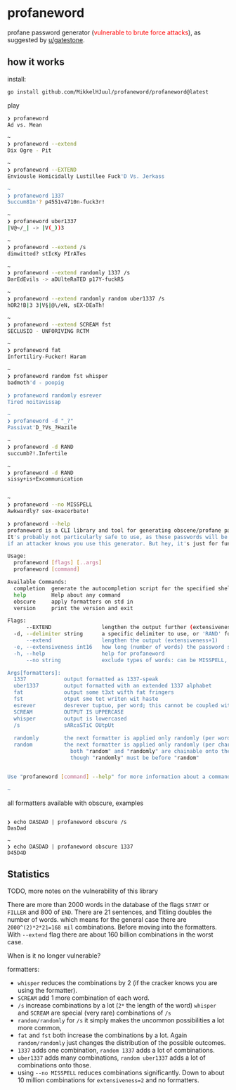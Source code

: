 # profaneword
profane password generator (<span style="color:red">vulnerable to brute force attacks</span>), as suggested by [u/gatestone](https://www.reddit.com/r/golang/comments/r5hn12/comment/hmnyk9k/?utm_source=share&utm_medium=web2x&context=3).
## how it works

install:

```bash
go install github.com/MikkelHJuul/profaneword/profaneword@latest
```
play
```bash 
❯ profaneword
Ad vs. Mean

~ 
❯ profaneword --extend
Dix Ogre - Pit

~ 
❯ profaneword --EXTEND
Enviousle Homicidally Lustillee Fuck'D Vs. Jerkass

~ 
❯ profaneword 1337
5uccum81n'? p4551v4710n-fuck3r!

~ 
❯ profaneword uber1337
|V@~/_| -> |V(_))3

~ 
❯ profaneword --extend /s
dimwitted? stIcKy PIrATes

~ 
❯ profaneword --extend randomly 1337 /s
DarEdEvils -> aDUlteRaTED p17Y-fuckR5

~ 
❯ profaneword --extend randomly random uber1337 /s
hOR2!B|3 3|V§|@\/eN, sEX-DEaTh!

~ 
❯ profaneword --extend SCREAM fst
SECLUSIO - UNFORIVING RCTM

~ 
❯ profaneword fat
Infertiliry-Fucker! Haram

~ 
❯ profaneword random fst whisper
badmoth'd - poopig

❯ profaneword randomly esrever
Tired noitavissap

~
❯ profaneword -d "_?"
Passivat'D_?Vs_?Hazile

~ 
❯ profaneword -d RAND
succumb?!.Infertile

~ 
❯ profaneword -d RAND
sissy+is+Excommunication


~ 
❯ profaneword --no MISSPELL
Awkwardly? sex-exacerbate!

❯ profaneword --help
profaneword is a CLI library and tool for generating obscene/profane passwords. 
It's probably not particularly safe to use, as these passwords will be easy to brute force; 
if an attacker knows you use this generator. But hey, it's just for fun.

Usage:
  profaneword [flags] [..args]
  profaneword [command]

Available Commands:
  completion  generate the autocompletion script for the specified shell
  help        Help about any command
  obscure     apply formatters on std in
  version     print the version and exit

Flags:
      --EXTEND                lengthen the output further (extensiveness+3)
  -d, --delimiter string      a specific delimiter to use, or 'RAND' for a randomly chosen one from: '.-/_:$%^+=!@'`,|<>"~\?*&' (default " ")
      --extend                lengthen the output (extensiveness+1)
  -e, --extensiveness int16   how long (number of words) the password should be. Default is 2 (default 2)
  -h, --help                  help for profaneword
      --no string             exclude types of words: can be MISSPELL, POSITIVE or a '|' separated text of those

Args[formatters]:
  1337            output formatted as 1337-speak
  uber1337        output formatted with an extended 1337 alphabet
  fat             output some t3xt wifth fat fringers
  fst             otput sme tet writen wit haste
  esrever         desrever tuptuo, per word; this cannot be coupled with 'random', functionality of 'random' will be ignored
  SCREAM          OUTPUT IS UPPERCASE
  whisper         output is lowercased
  /s              sARcaSTiC OUtpUt
	
  randomly        the next formatter is applied only randomly (per word basis) threshold is 50:50
  random          the next formatter is applied only randomly (per character basis) threshold is 50:50
                    both "random" and "randomly" are chainable onto themselves, 
                    though "randomly" must be before "random"


Use "profaneword [command] --help" for more information about a command.

~ 
```

all formatters available with obscure, examples
```

❯ echo DASDAD | profaneword obscure /s 
DasDad

~ 
❯ echo DASDAD | profaneword obscure 1337
D45D4D

```


## Statistics
TODO, more notes on the vulnerability of this library

There are more than 2000 words in the database of the flags `START` or `FILLER` and 800 of `END`. There are 21 sentences, and Titling doubles the number of words.
which means for the general case there are `2000^(2)*2*21=168 mil` combinations. Before moving into the formatters. With `--extend` flag there are about 160 billion combinations in the worst case.

When is it no longer vulnerable?

formatters: 
- `whisper` reduces the combinations by 2 (if the cracker knows you are using the formatter).
- `SCREAM` add 1 more combination of each word.
- `/s` increase combinations by a lot (`2*` the length of the word) `whisper` and `SCREAM` are special (very rare) combinations of `/s`
- `random/randomly` for `/s` it simply makes the uncommon possibilities a lot more common,
- `fat` and `fst` both increase the combinations by a lot. Again `random/randomly` just changes the distribution of the possible outcomes.
- `1337` adds one combination, `random 1337` adds a lot of combinations. 
- `uber1337` adds many combinations, `random uber1337` adds a lot of combinations onto those. 
- using `--no MISSPELL` reduces combinations significantly. Down to about 10 million combinations for `extensiveness=2` and no formatters.